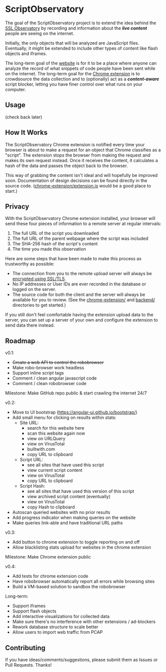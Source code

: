 ScriptObservatory
=================

The goal of the ScriptObservatory project is to extend the idea behind the 
[SSL Observatory](https://www.eff.org/observatory) by recording and 
information about the **_live content_** people are seeing on
the internet.

Initially, the only objects that will be analyzed are JavaScript files. 
Eventually, it might be extended to include other types of content like 
flash objects and iframes. 

The long-term goal of the [website](https://www.scriptobservatory.org)
is for it to be a place where anyone can analyze the record of 
what snippets of code people have been sent while on the internet. The 
long-term goal for the 
[Chrome extension](https://github.com/andy11/ScriptObservatory#usage)
is to crowdsource the data collection and to (optionally) act as a 
**_content-aware_** script blocker, letting you have finer control 
over what runs on your computer. 


Usage
-----

(check back later)


How It Works
------------

The ScriptObservatory Chrome extension is notified every time your browser is 
about to make a request for an object that Chrome classifies as a "script". 
The extension stops the browser from making the request and makes its own request
instead. Once it receives the content, it calculates a hash of the data and 
passes the object back to the browser.

This way of grabbing the content isn't ideal and will hopefully be improved soon.
Documentation of design decisions can be found directly in the source code. 
([chrome-extension/extension.js](https://github.com/andy11/ScriptObservatory/blob/master/chrome-extension/extension.js)
would be a good place to start.)


Privacy
-------

With the ScriptObservatory Chrome extension installed, your browser will send these
four pieces of information to a remote server at regular intervals:
 1. The full URL of the script you downloaded
 2. The full URL of the parent webpage where the script was included
 3. The SHA-256 hash of the script's content
 4. The time you made this observation

Here are some steps that have been made to make this process as trustworthy as possible:
 - The connection from you to the remote upload server will always be 
   [encrypted using SSL/TLS](https://www.ssllabs.com/ssltest/analyze.html?d=scriptobservatory.org). 
 - No IP addresses or User IDs are ever recorded in the database or logged on the server.
 - The source code for both the client and the server will always be available for you to 
   review. (See the 
   [chrome-extension/](https://github.com/andy11/ScriptObservatory/tree/master/chrome-extension) 
   and [backend/](https://github.com/andy11/ScriptObservatory/tree/master/backend) 
   directories to get started.)

If you still don't feel comfortable having the extension upload data to the server, 
you can set up a server of your own and configure the extension to send data there
instead.


Roadmap
-------

v0.1:
 - ~~Create a web API to control the robobrowser~~
 - Make robo-browser work headless
 - Support inline script tags
 - Comment / clean angular javascript code
 - Comment / clean robobrowser code

Milestone: Make GitHub repo public & start crawling the internet 24/7

v0.2:
 - Move to UI bootstrap (https://angular-ui.github.io/bootstrap/)
 - Add small menu for clicking on results within stats:
    - Site URL: 
        - search for this website here
        - scan this website again now
        - view on URLQuery
        - view on VirusTotal
        - builtwith.com
        - copy URL to clipboard
    - Script URL:
        - see all sites that have used this script
        - view current script content
        - view on VirusTotal
        - copy URL to clipboard
    - Script Hash:
        - see all sites that have used this version of this script
        - view archived script content (eventually)
        - view on VirusTotal
        - copy Hash to clipboard
 - Autoscan queried websites with no prior results
 - Add progress indicator when making queries on the website
 - Make queries link-able and have traditional URL paths

v0.3:
 - Add button to chrome extension to toggle reporting on and off
 - Allow blacklisting stats upload for websites in the chrome extension

Milestone: Make Chrome extension public

v0.4:
 - Add tests for chrome extension code
 - Have robobrowser automatically report all errors while browsing sites
 - Build a VM-based solution to sandbox the robobrowser

Long-term:
 - Support iframes
 - Support flash objects
 - Add interactive visualizations for collected data
 - Make sure there's no interference with other extensions / ad-blockers
 - Rework database structure to scale better
 - Allow users to import web traffic from PCAP


Contributing
------------

If you have ideas/comments/suggestions, please submit them as Issues or Pull Requests. Thanks!

